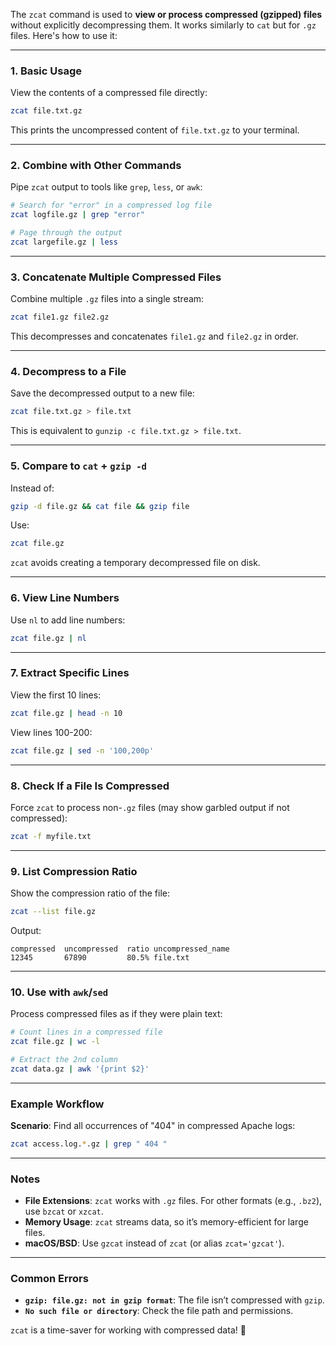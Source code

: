 The `zcat` command is used to **view or process compressed (gzipped) files** without explicitly decompressing them. It works similarly to `cat` but for `.gz` files. Here's how to use it:

---

### **1. Basic Usage**
View the contents of a compressed file directly:
```bash
zcat file.txt.gz
```
This prints the uncompressed content of `file.txt.gz` to your terminal.

---

### **2. Combine with Other Commands**
Pipe `zcat` output to tools like `grep`, `less`, or `awk`:
```bash
# Search for "error" in a compressed log file
zcat logfile.gz | grep "error"

# Page through the output
zcat largefile.gz | less
```

---

### **3. Concatenate Multiple Compressed Files**
Combine multiple `.gz` files into a single stream:
```bash
zcat file1.gz file2.gz
```
This decompresses and concatenates `file1.gz` and `file2.gz` in order.

---

### **4. Decompress to a File**
Save the decompressed output to a new file:
```bash
zcat file.txt.gz > file.txt
```
This is equivalent to `gunzip -c file.txt.gz > file.txt`.

---

### **5. Compare to `cat` + `gzip -d`**
Instead of:
```bash
gzip -d file.gz && cat file && gzip file
```
Use:
```bash
zcat file.gz
```
`zcat` avoids creating a temporary decompressed file on disk.

---

### **6. View Line Numbers**
Use `nl` to add line numbers:
```bash
zcat file.gz | nl
```

---

### **7. Extract Specific Lines**
View the first 10 lines:
```bash
zcat file.gz | head -n 10
```
View lines 100-200:
```bash
zcat file.gz | sed -n '100,200p'
```

---

### **8. Check If a File Is Compressed**
Force `zcat` to process non-`.gz` files (may show garbled output if not compressed):
```bash
zcat -f myfile.txt
```

---

### **9. List Compression Ratio**
Show the compression ratio of the file:
```bash
zcat --list file.gz
```
Output:
```
compressed  uncompressed  ratio uncompressed_name
12345       67890         80.5% file.txt
```

---

### **10. Use with `awk`/`sed`**
Process compressed files as if they were plain text:
```bash
# Count lines in a compressed file
zcat file.gz | wc -l

# Extract the 2nd column
zcat data.gz | awk '{print $2}'
```

---

### **Example Workflow**
**Scenario**: Find all occurrences of "404" in compressed Apache logs:
```bash
zcat access.log.*.gz | grep " 404 "
```

---

### **Notes**
- **File Extensions**: `zcat` works with `.gz` files. For other formats (e.g., `.bz2`), use `bzcat` or `xzcat`.
- **Memory Usage**: `zcat` streams data, so it’s memory-efficient for large files.
- **macOS/BSD**: Use `gzcat` instead of `zcat` (or alias `zcat='gzcat'`).

---

### **Common Errors**
- **`gzip: file.gz: not in gzip format`**: The file isn’t compressed with `gzip`.
- **`No such file or directory`**: Check the file path and permissions.

`zcat` is a time-saver for working with compressed data! 🚀
